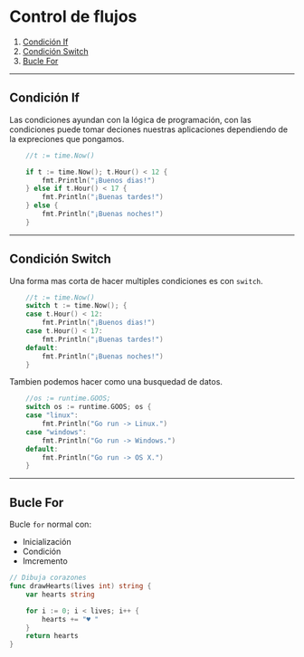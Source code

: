 # Control de flujos

1. [Condición If](#Condición-If)
2. [Condición Switch](#Condición-Switch)
3. [Bucle For](#Bucle-For)


---
## Condición If
Las condiciones ayundan con la lógica de programación, con las condiciones puede tomar deciones nuestras aplicaciones dependiendo de la expreciones que pongamos. 

~~~go
	//t := time.Now()

	if t := time.Now(); t.Hour() < 12 {
		fmt.Println("¡Buenos dias!")
	} else if t.Hour() < 17 {
		fmt.Println("¡Buenas tardes!")
	} else {
		fmt.Println("¡Buenas noches!")
	}
~~~

---
## Condición Switch 
Una forma mas corta de hacer multiples condiciones es con `switch`. 


~~~go
    //t := time.Now()
	switch t := time.Now(); {
	case t.Hour() < 12:
		fmt.Println("¡Buenos dias!")
	case t.Hour() < 17:
		fmt.Println("¡Buenas tardes!")
	default:
		fmt.Println("¡Buenas noches!")
	}
~~~

Tambien podemos hacer como una busquedad de datos.

~~~go
	//os := runtime.GOOS;
	switch os := runtime.GOOS; os {
	case "linux":
		fmt.Println("Go run -> Linux.")
	case "windows":
		fmt.Println("Go run -> Windows.")
	default:
		fmt.Println("Go run -> OS X.")
	}
~~~

---
## Bucle For

Bucle `for` normal con: 
- Inicialización 
- Condición 
- Imcremento 
~~~go
// Dibuja corazones
func drawHearts(lives int) string {
	var hearts string

	for i := 0; i < lives; i++ {
		hearts += "♥ "
	}
	return hearts
}
~~~

